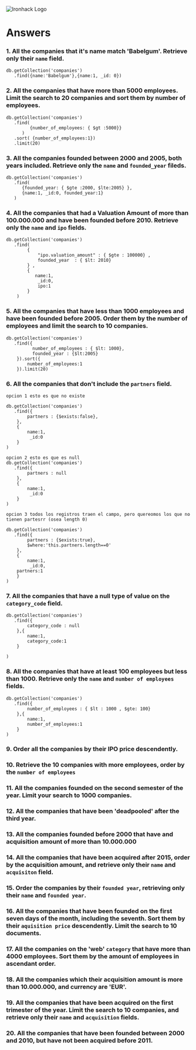 ![Ironhack Logo](https://i.imgur.com/1QgrNNw.png)

# Answers

### 1. All the companies that it's name match 'Babelgum'. Retrieve only their `name` field.
```
db.getCollection('companies')
   .find({name:'Babelgum'},{name:1, _id: 0})
```


### 2. All the companies that have more than 5000 employees. Limit the search to 20 companies and sort them by **number of employees**.
```
db.getCollection('companies')
   .find( 
         {number_of_employees: { $gt :5000}}
      )
   .sort( {number_of_employees:1})
   .limit(20)
```


### 3. All the companies founded between 2000 and 2005, both years included. Retrieve only the `name` and `founded_year` fileds.
```
db.getCollection('companies')
   .find( 
      {founded_year: { $gte :2000, $lte:2005} },
      {name:1, _id:0, founded_year:1}
   )   
```


### 4. All the companies that had a Valuation Amount of more than 100.000.000 and have been founded before 2010. Retrieve only the `name` and `ipo` fields.
```
db.getCollection('companies')
   .find( 
        {
            "ipo.valuation_amount" : { $gte : 100000} ,
            founded_year  : { $lt: 2010} 
        } ,
        {
           name:1,
            _id:0,
            ipo:1
        }
    )
```   
   



### 5. All the companies that have less than 1000 employees and have been founded before 2005. Order them by the number of employees and limit the search to 10 companies.
```
db.getCollection('companies')
   .find({
          number_of_employees : { $lt: 1000},
          founded_year : {$lt:2005}          
    }).sort({
        number_of_employees:1
    }).limit(20)
```  
   
   


### 6. All the companies that don't include the `partners` field.
```
opcion 1 esto es que no existe
 
db.getCollection('companies')
   .find({
        partners : {$exists:false},         
    },
    {
        name:1,
         _id:0    
    }
)  
   
opcion 2 esto es que es null    
db.getCollection('companies')
   .find({
        partners : null         
    },
    {
        name:1,
         _id:0    
    }
)     

opcion 3 todos los registros traen el campo, pero quereomos los que no tienen partesrr (osea length 0)   

db.getCollection('companies')
   .find({
        partners : {$exists:true}, 
        $where:'this.partners.length==0'
    },
    {
        name:1,
         _id:0,
    partners:1   
    }
)  
```
   

### 7. All the companies that have a null type of value on the `category_code` field.
```
db.getCollection('companies')
   .find({
        category_code : null        
    },{
        name:1,
        category_code:1
    }
   
)  
```
   

### 8. All the companies that have at least 100 employees but less than 1000. Retrieve only the `name` and `number of employees` fields.
```
db.getCollection('companies')
   .find({
        number_of_employees : { $lt : 1000 , $gte: 100}        
    },{
        name:1,
        number_of_employees:1
    }   
)     
```


### 9. Order all the companies by their IPO price descendently.

<!-- Your Code Goes Here -->

### 10. Retrieve the 10 companies with more employees, order by the `number of employees`

<!-- Your Code Goes Here -->

### 11. All the companies founded on the second semester of the year. Limit your search to 1000 companies.

<!-- Your Code Goes Here -->

### 12. All the companies that have been 'deadpooled' after the third year.

<!-- Your Code Goes Here -->

### 13. All the companies founded before 2000 that have and acquisition amount of more than 10.000.000

<!-- Your Code Goes Here -->

### 14. All the companies that have been acquired after 2015, order by the acquisition amount, and retrieve only their `name` and `acquisiton` field.

<!-- Your Code Goes Here -->

### 15. Order the companies by their `founded year`, retrieving only their `name` and `founded year`.

<!-- Your Code Goes Here -->

### 16. All the companies that have been founded on the first seven days of the month, including the seventh. Sort them by their `aquisition price` descendently. Limit the search to 10 documents.

<!-- Your Code Goes Here -->

### 17. All the companies on the 'web' `category` that have more than 4000 employees. Sort them by the amount of employees in ascendant order.

<!-- Your Code Goes Here -->

### 18. All the companies which their acquisition amount is more than 10.000.000, and currency are 'EUR'.

<!-- Your Code Goes Here -->

### 19. All the companies that have been acquired on the first trimester of the year. Limit the search to 10 companies, and retrieve only their `name` and `acquisition` fields.

<!-- Your Code Goes Here -->

### 20. All the companies that have been founded between 2000 and 2010, but have not been acquired before 2011.

<!-- Your Code Goes Here -->
